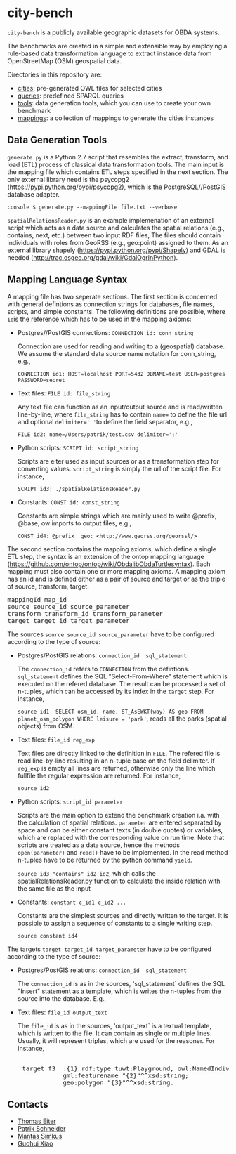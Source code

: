 city-bench
==========

`city-bench` is a publicly available geographic datasets for OBDA systems.

The benchmarks are created in a simple and extensible way by
employing a rule-based data transformation language to extract
instance data from OpenStreetMap (OSM) geospatial data.

Directories in this repository are:

* [cities](cities): pre-generated OWL files for selected cities
* [queries](queries): predefined SPARQL queries
* [tools](tools): data generation tools, which you can use to create your own benchmark
* [mappings](mappings): a collection of mappings to generate the cities instances 

Data Generation Tools
---------------------

`generate.py` is a Python 2.7 script that resembles the extract,
transform, and load (ETL) process of classical data transformation
tools. The main input is the mapping file which contains ETL steps
specified in the next section. The only external library need is the
psycopg2 (https://pypi.python.org/pypi/psycopg2), which is the
PostgreSQL//PostGIS database adapter.

```console $ generate.py --mappingFile file.txt --verbose ```

`spatialRelationsReader.py` is an example implemenation of an external
script which acts as a data source and calculates the spatial
relations (e.g., contains, next, etc.) between two input RDF files,
The files should contain individuals with roles from GeoRSS (e.g.,
geo:point) assigned to them. As an external library shapely
(https://pypi.python.org/pypi/Shapely) and GDAL is needed
(http://trac.osgeo.org/gdal/wiki/GdalOgrInPython).

Mapping Language Syntax
-----------------------

A mapping file has two seperate sections. The first section is 
concerned with general defintions as connection strings 
for databases, file names, scripts, and simple constants. 
The following definitions are possible, where `id`is the 
reference which has to be used in the mapping axioms:

* Postgres//PostGIS connections: `CONNECTION id: conn_string`

   Connection are used for reading and writing to a (geospatial) database. We assume the standard data source name notation for conn_string, e.g.,
   
   `CONNECTION id1: HOST=localhost PORT=5432 DBNAME=test USER=postgres PASSWORD=secret`

* Text files: `FILE id: file_string`

   Any text file can function as an input/output source and is read/written line-by-line, where `file_string` has to contain `name=` to define the file url and optional `delimiter=' '`to define the field separator, e.g.,
   
   `FILE id2: name=/Users/patrik/test.csv delimiter=';'`
   

* Python scripts: `SCRIPT id: script_string`
 
   Scripts are eiter used as input sources or as a transformation step for converting values. `script_string` is simply the url of the script file. For instance, 

   `SCRIPT id3: ./spatialRelationsReader.py`

* Constants: `CONST id: const_string`

   Constants are simple strings which are mainly used to write @prefix, @base, ow:imports to output files, e.g.,
   
   `CONST id4: @prefix  geo: <http://www.georss.org/georssl/>`


The second section contains the mapping axioms, which define a 
single ETL step, the syntax is an extension of the ontop mapping language 
(https://github.com/ontop/ontop/wiki/ObdalibObdaTurtlesyntax).
Each mapping must also contain one or more mapping axioms.
A mapping axiom has an id and is defined either as a pair of source and target
or as the triple of source, transform, target:

<pre>
mappingId map_id
source source_id source_parameter
transform transform_id transform_parameter
target target_id target_parameter
</pre>

The sources `source source_id source_parameter` have to be configured according 
to the type of source:

* Postgres/PostGIS relations: `connection_id  sql_statement`

   The `connection_id` refers to `CONNECTION` from the defintions. 
`sql_statement` defines the SQL "Select-From-Where" statement which is
executed on the refered database.  The result can be processed a set
of n-tuples, which can be accessed by its index in the `target` step. For instance, 

   `source id1  SELECT osm_id, name, ST_AsEWKT(way) AS geo FROM planet_osm_polygon WHERE leisure = 'park'`, reads all the parks (spatial objects) from OSM.


* Text files: `file_id reg_exp`

   Text files are directly linked to the definition in `FILE`. The refered file is read line-by-line resulting in an n-tuple base on the field delimiter. If `reg_exp` is empty all lines are returned, otherwise only the line which fullfile the regular expression are returned. For instance, 
   
   `source id2`

* Python scripts:  `script_id parameter`

    Scripts are the main option to extend the benchmark creation i.a. with the calculation of spatial relations. `parameter` are entered separated by space and can be either constant texts (in double quotes) or variables, which are replaced with the corresponding value on run time. Note that scripts are treated as a data source, hence the methods `open(parameter)` and `read()` have to be implemented.  In the read method n-tuples have to be returned by the python command `yield`.

   `source id3 "contains" id2 id2`, which calls the spatialRelationsReader.py function to calculate the inside relation with the same file as the input

* Constants: `constant c_id1 c_id2 ...`

    Constants are the simplest sources and directly written to the target. It is possible to assign a sequence of constants to a single writing step.

   `source constant id4`
   
The targets `target target_id target_parameter` have to be configured according to the type 
of source:

* Postgres/PostGIS relations: `connection_id  sql_statement`

   The `connection_id` is as in the sources, 'sql_statement` defines the SQL "Insert" statement as 
a template, which is writes the n-tuples from the source into the database. E.g., 

* Text files: `file_id output_text`

   The `file_id` is as in the sources, 'output_text` is a textual template, which is written to the file. It can contain as single or multiple lines.  Usually, it will represent triples, which are used for the reasoner. For instance, 

<pre> 
    target f3  :{1} rdf:type tuwt:Playground, owl:NamedIndividual;
               gml:featurename "{2}"^^xsd:string; 
               geo:polygon "{3}"^^xsd:string.
</pre> 


Contacts
--------
* [Thomas Eiter](http://www.kr.tuwien.ac.at/staff/eiter/)
* [Patrik Schneider](http://www.kr.tuwien.ac.at/staff/patrik/)
* [Mantas Simkus](http://www.dbai.tuwien.ac.at/staff/simkus/)
* [Guohui Xiao](http://www.ghxiao.org)
